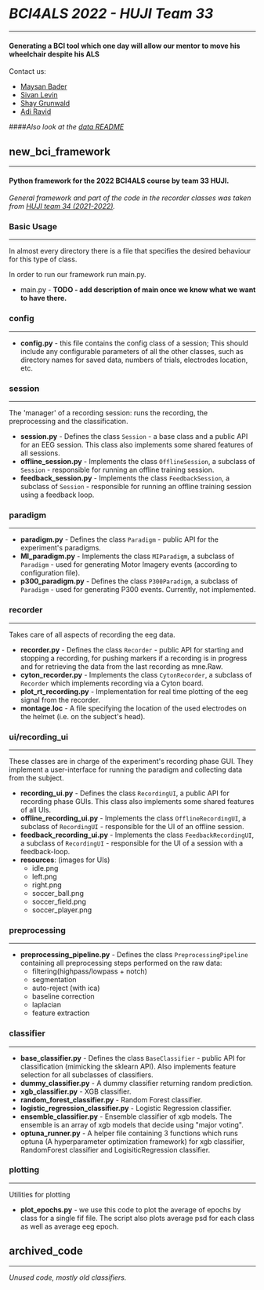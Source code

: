 # _BCI4ALS 2022 - HUJI Team 33_ 
___
#### Generating a BCI tool which one day will allow our mentor to move his wheelchair despite his ALS
Contact us:
* [Maysan Bader](mailto:maysan.bader@mail.huji.ac.il)
* [Sivan Levin](mailto:sivan.levin@mail.huji.ac.il)
* [Shay Grunwald](mailto:shay.grunwald@mail.huji.ac.il)
* [Adi Ravid](mailto:adi.ravid1@mail.huji.ac.il)


####_Also look at the [data README](README-Data.md)_

## new_bci_framework
___
#### Python framework for the 2022 BCI4ALS course by team 33 HUJI.

_General framework and part of the code in the recorder classes was taken from 
[HUJI team 34 (2021-2022)](https://github.com/AviH0/bci4als-2022-python/tree/main/new_bci_framework._)._ 


### Basic Usage
___
In almost every directory there is a file that specifies the desired behaviour for this type of class.

In order to run our framework run main.py.

* main.py - **TODO - add description of main once we know what we want to have there.** 

### config
___
* **config.py**  - this file contains the config class of a session; This should include any configurable parameters of all
  the other classes, such as directory names for saved data, numbers of trials, electrodes location, etc.

### session
___
The 'manager' of a recording session: runs the recording, the preprocessing and the classification.
* **session.py** - Defines the class `Session` - a base class and a public API for an EEG session. This class also implements some shared features of all sessions.
* **offline_session.py** - Implements the class `OfflineSession`, a subclass of `Session` - responsible for running an offline training session.
* **feedback_session.py** - Implements the class `FeedbackSession`, a subclass of `Session` - responsible for running an offline training session using a feedback loop.

### paradigm
___
* **paradigm.py** - Defines the class `Paradigm` - public API for the experiment's paradigms.
* **MI_paradigm.py** - Implements the class `MIParadigm`, a subclass of `Paradigm` - used for generating Motor Imagery events (according to configuration file).
* **p300_paradigm.py** - Defines the class `P300Paradigm`, a subclass of `Paradigm` - used for generating P300 events. Currently, not implemented.


### recorder 
___
Takes care of all aspects of recording the eeg data.
* **recorder.py** - Defines the class `Recorder` - public API for starting and stopping a recording, for pushing markers if a recording is in progress and for retrieving the data from the last recording as mne.Raw.
* **cyton_recorder.py** - Implements the class `CytonRecorder`, a subclass of `Recorder` which implements recording via a Cyton board.
* **plot_rt_recording.py** - Implementation for real time plotting of the eeg signal from the recorder.
* **montage.loc** - A file specifying the location of the used electrodes on the helmet (i.e. on the subject's head).  

### ui/recording_ui
___
 These classes are in charge of the experiment's recording phase GUI. 
 They implement a user-interface for running the paradigm and collecting data from the subject.
* **recording_ui.py** - Defines the class `RecordingUI`, a public API for recording phase GUIs. This class also implements some shared features of all UIs.
* **offline_recording_ui.py** - Implements the class `OfflineRecordingUI`, a subclass of `RecordingUI` - responsible for the UI of an offline session.
* **feedback_recording_ui.py** - Implements the class `FeedbackRecordingUI`, a subclass of `RecordingUI` - responsible for the UI of a session with a feedback-loop.
* **resources**: (images for UIs)
  * idle.png
  * left.png
  * right.png
  * soccer_ball.png
  * soccer_field.png
  * soccer_player.png

### preprocessing
___
* **preprocessing_pipeline.py** - Defines the class `PreprocessingPipeline` containing all preprocessing steps performed on the raw data:
  * filtering(highpass/lowpass + notch)
  * segmentation 
  * auto-reject (with ica)
  * baseline correction
  * laplacian
  * feature extraction

### classifier
___
* **base_classifier.py** -  Defines the class `BaseClassifier` - public API for classification (mimicking the sklearn API). Also implements feature selection for all subclasses of classifiers. 
* **dummy_classifier.py** - A dummy classifier returning random prediction.
* **xgb_classifier.py** - XGB classifier.
* **random_forest_classifier.py** - Random Forest classifier.
* **logistic_regression_classifier.py** - Logistic Regression classifier.  
* **ensemble_classifier.py** - Ensemble classifier of xgb models. The ensemble is an array of xgb models that decide using "major voting".  
* **optuna_runner.py** - A helper file containing 3 functions which runs optuna (A hyperparameter optimization framework) for xgb classifier, RandomForest classifier and LogisiticRegression classifier.

### plotting
___
Utilities for plotting
* **plot_epochs.py** - we use this code to plot the average of epochs by class for a single fif file. 
  The script also plots average psd for each class as well as average eeg epoch.  

  
## archived_code
___
_Unused code, mostly old classifiers._